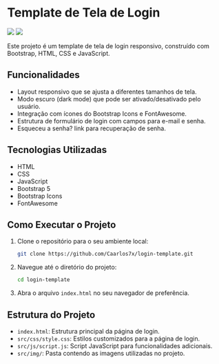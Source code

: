 # Template de Tela de Login

<div>
<img src="https://i.imgur.com/8vhNCec.png">
<img src="blob:https://imgur.com/0e7bceeb-7dc3-478f-8991-69bebdebd00c">
</div>

Este projeto é um template de tela de login responsivo, construído com Bootstrap, HTML, CSS e JavaScript.

## Funcionalidades

- Layout responsivo que se ajusta a diferentes tamanhos de tela.
- Modo escuro (dark mode) que pode ser ativado/desativado pelo usuário.
- Integração com ícones do Bootstrap Icons e FontAwesome.
- Estrutura de formulário de login com campos para e-mail e senha.
- Esqueceu a senha? link para recuperação de senha.

## Tecnologias Utilizadas

- HTML
- CSS
- JavaScript
- Bootstrap 5
- Bootstrap Icons
- FontAwesome

## Como Executar o Projeto

1. Clone o repositório para o seu ambiente local:
    ```sh
    git clone https://github.com/Caarlos7x/login-template.git
    ```

2. Navegue até o diretório do projeto:
    ```sh
    cd login-template
    ```

3. Abra o arquivo `index.html` no seu navegador de preferência.

## Estrutura do Projeto

- `index.html`: Estrutura principal da página de login.
- `src/css/style.css`: Estilos customizados para a página de login.
- `src/js/script.js`: Script JavaScript para funcionalidades adicionais.
- `src/img/`: Pasta contendo as imagens utilizadas no projeto.